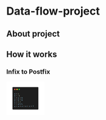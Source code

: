 # Data-flow-project

## About project

## How it works

### Infix to Postfix

<p float="left">
  <img src="images/testTxt.png" width="100" />
</p>

